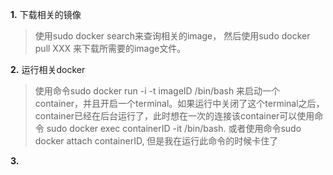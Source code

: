 **1.** 下载相关的镜像

> 使用sudo docker search来查询相关的image， 然后使用sudo docker pull XXX 来下载所需要的image文件。

**2.** 运行相关docker

> 使用命令sudo docker run -i -t imageID /bin/bash 来启动一个container，并且开启一个terminal。如果运行中关闭了这个terminal之后，container已经在后台运行了，此时想在一次的连接该container可以使用命令 sudo docker exec containerID -it /bin/bash. 或者使用命令sudo docker attach containerID, 但是我在运行此命令的时候卡住了

**3.** 